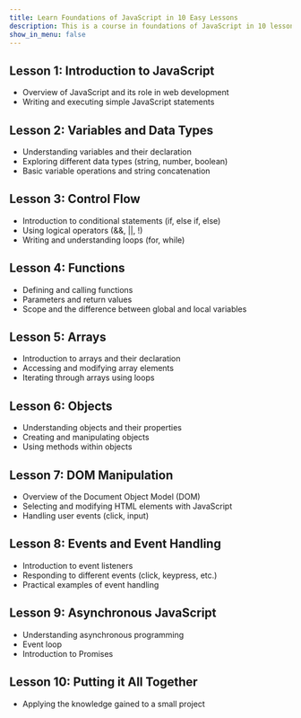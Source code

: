 ```yaml
---
title: Learn Foundations of JavaScript in 10 Easy Lessons
description: This is a course in foundations of JavaScript in 10 lessons with easy to use interactive workbooks.
show_in_menu: false
---
```




## Lesson 1: Introduction to JavaScript
- Overview of JavaScript and its role in web development
- Writing and executing simple JavaScript statements

## Lesson 2: Variables and Data Types
- Understanding variables and their declaration
- Exploring different data types (string, number, boolean)
- Basic variable operations and string concatenation

## Lesson 3: Control Flow
- Introduction to conditional statements (if, else if, else)
- Using logical operators (&&, ||, !)
- Writing and understanding loops (for, while)

## Lesson 4: Functions
- Defining and calling functions
- Parameters and return values
- Scope and the difference between global and local variables

## Lesson 5: Arrays
- Introduction to arrays and their declaration
- Accessing and modifying array elements
- Iterating through arrays using loops

## Lesson 6: Objects
- Understanding objects and their properties
- Creating and manipulating objects
- Using methods within objects

## Lesson 7: DOM Manipulation
- Overview of the Document Object Model (DOM)
- Selecting and modifying HTML elements with JavaScript
- Handling user events (click, input)

## Lesson 8: Events and Event Handling
- Introduction to event listeners
- Responding to different events (click, keypress, etc.)
- Practical examples of event handling

## Lesson 9: Asynchronous JavaScript
- Understanding asynchronous programming
- Event loop
- Introduction to Promises

## Lesson 10: Putting it All Together
- Applying the knowledge gained to a small project



